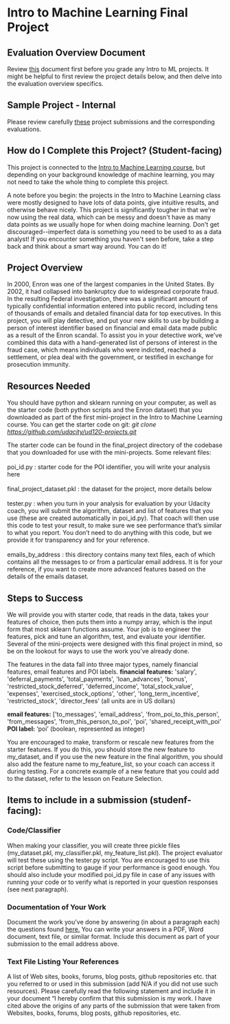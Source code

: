 # Intro to Machine Learning Final Project

## Evaluation Overview Document
Review [this](https://docs.google.com/document/d/1tK3JdHJe9sBP7W7aRYE5yszhfVIdG0w6JIu3ohrAjlM/pub) document first before you grade any Intro to ML projects. It might be helpful to first review the project details below, and then delve into the evaluation overview specifics. 

## Sample Project - Internal
Please review carefully [these](https://www.dropbox.com/sh/13iklukn0khedak/AABI0qdlZujmm7gJzV9CyfW8a?dl=0) project submissions and the corresponding evaluations. 

## How do I Complete this Project? (Student-facing)
This project is connected to the [Intro to Machine Learning course](https://www.udacity.com/course/ud120), but depending on your background knowledge of machine learning, you may not need to take the whole thing to complete this project. 

A note before you begin: the projects in the Intro to Machine Learning class were mostly designed to have lots of data points, give intuitive results, and otherwise behave nicely.  This project is significantly tougher in that we're now using the real data, which can be messy and doesn't have as many data points as we usually hope for when doing machine learning.  Don't get discouraged--imperfect data is something you need to be used to as a data analyst!  If you encounter something you haven't seen before, take a step back and think about a smart way around.   You can do it!

## Project Overview
In 2000, Enron was one of the largest companies in the United States. By 2002, it had collapsed into bankruptcy due to widespread corporate fraud. In the resulting Federal investigation, there was a significant amount of typically confidential information entered into public record, including tens of thousands of emails and detailed financial data for top executives. In this project, you will play detective, and put your new skills to use by building a person of interest identifier based on financial and email data made public as a result of the Enron scandal. To assist you in your detective work, we've combined this data with a hand-generated list of persons of interest in the fraud case, which means individuals who were indicted, reached a settlement, or plea deal with the government, or testified in exchange for prosecution immunity.

## Resources Needed 
You should have python and sklearn running on your computer, as well as the starter code (both python scripts and the Enron dataset) that you downloaded as part of the first mini-project in the Intro to Machine Learning course.  You can get the starter code on git:
<i> git clone https://github.com/udacity/ud120-projects.git</i>

The starter code can be found in the final_project directory of the codebase that you downloaded for use with the mini-projects.  Some relevant files:
<br><br>
poi_id.py : starter code for the POI identifier, you will write your analysis here
<br><br>
final_project_dataset.pkl : the dataset for the project, more details below
<br><br>
tester.py : when you turn in your analysis for evaluation by your Udacity coach, you will submit the algorithm, dataset and list of features that you use (these are created automatically in poi_id.py).  That coach will then use this code to test your result, to make sure we see performance that’s similar to what you report.  You don’t need to do anything with this code, but we provide it for transparency and for your reference.
<br><br>
emails_by_address : this directory contains many text files, each of which contains all the messages to or from a particular email address.  It is for your reference, if you want to create more advanced features based on the details of the emails dataset.

## Steps to Success 
We will provide you with starter code, that reads in the data, takes your features of choice, then puts them into a numpy array, which is the input form that most sklearn functions assume.  Your job is to engineer the features, pick and tune an algorithm, test, and evaluate your identifier.  Several of the mini-projects were designed with this final project in mind, so be on the lookout for ways to use the work you’ve already done.

The features in the data fall into three major types, namely financial features, email features and POI labels. 
**financial features:** 'salary', 'deferral_payments', 'total_payments', 'loan_advances', 'bonus', 'restricted_stock_deferred', 'deferred_income', 'total_stock_value', 'expenses', 'exercised_stock_options', 'other', 'long_term_incentive', 'restricted_stock', 'director_fees'  (all units are in US dollars)

**email features:** ['to_messages', 'email_address', 'from_poi_to_this_person', 'from_messages', 'from_this_person_to_poi', 'poi', 'shared_receipt_with_poi' 
**POI label:** ‘poi’ (boolean, represented as integer)

You are encouraged to make, transform or rescale new features from the starter features.  If you do this, you should store the new feature to my_dataset, and if you use the new feature in the final algorithm, you should also add the feature name to my_feature_list, so your coach can access it during testing.  For a concrete example of a new feature that you could add to the dataset, refer to the lesson on Feature Selection.

## Items to include in a submission (studenf-facing):

### Code/Classifier
When making your classifier, you will create three pickle files (my_dataset.pkl, my_classifier.pkl, my_feature_list.pkl). The project evaluator will test these using the tester.py script.  You are encouraged to use this script before submitting to gauge if your performance is good enough. You should also include your modified poi_id.py file in case of any issues with running your code or to verify what is reported in your question responses (see next paragraph).

### Documentation of Your Work
Document the work you've done by answering (in about a paragraph each) the questions found <a href="https://docs.google.com/document/d/1NDgi1PrNJP7WTbfSUuRUnz8yzs5nGVTSzpO7oeNTEWA/edit?usp=sharing">here.</a>  You can write your answers in a PDF, Word document, text file, or similar format. Include this document as part of your submission to the email address above. 

### Text File Listing Your References 
A list of Web sites, books, forums, blog posts, github repositories etc. that you referred to or used in this submission (add N/A if you did not use such resources). 
Please carefully read the following statement and include it in your document “I hereby confirm that this submission is my work. I have cited above the origins of any parts of the submission that were taken from Websites, books, forums, blog posts, github repositories, etc.
